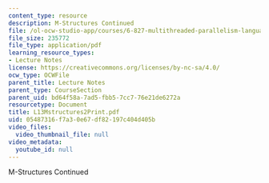 ```yaml
---
content_type: resource
description: M-Structures Continued
file: /ol-ocw-studio-app/courses/6-827-multithreaded-parallelism-languages-and-compilers-fall-2002/05487316f7a30e67df82197c404d405b_L13Mstructures2Print.pdf
file_size: 235772
file_type: application/pdf
learning_resource_types:
- Lecture Notes
license: https://creativecommons.org/licenses/by-nc-sa/4.0/
ocw_type: OCWFile
parent_title: Lecture Notes
parent_type: CourseSection
parent_uid: bd64f58a-7ad5-fbb5-7cc7-76e21de6272a
resourcetype: Document
title: L13Mstructures2Print.pdf
uid: 05487316-f7a3-0e67-df82-197c404d405b
video_files:
  video_thumbnail_file: null
video_metadata:
  youtube_id: null
---
```

M-Structures Continued